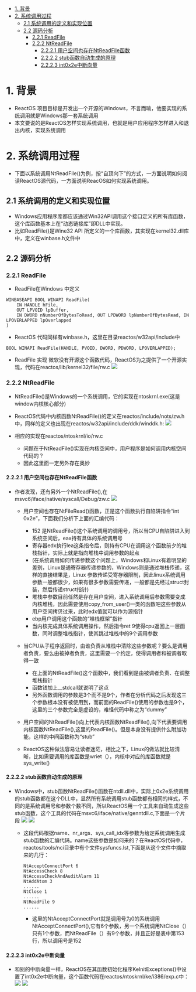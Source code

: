 <!-- TOC -->

- [1. 背景](#1-背景)
- [2. 系统调用过程](#2-系统调用过程)
    - [2.1 系统调用的定义和实现位置](#21-系统调用的定义和实现位置)
    - [2.2 源码分析](#22-源码分析)
        - [2.2.1 ReadFile](#221-readfile)
        - [2.2.2 NtReadFile](#222-ntreadfile)
            - [2.2.2.1 用户空间也存在NtReadFile函数](#2221-用户空间也存在ntreadfile函数)
            - [2.2.2.2 stub函数自动生成的原理](#2222-stub函数自动生成的原理)
            - [2.2.2.3 int0x2e中断向量](#2223-int0x2e中断向量)

<!-- /TOC -->
# 1. 背景
* ReactOS 项目目标是开发出一个开源的Windows，不言而喻，他要实现的系统调用就是Windows那一套系统调用
* 本文要说的是ReactOS怎样实现系统调用，也就是用户应用程序怎样进入和退出内核，实现系统调用


# 2. 系统调用过程
* 下面以系统调用NtReadFile()为例，按“自顶向下”的方式，一方面说明如何阅读ReactOS源代码，一方面说明ReacOS如何实现系统调用。


## 2.1 系统调用的定义和实现位置
* Windows应用程序库都应该通过Win32API调用这个接口定义的所有库函数，这个库函数基本上在“动态链接库”即DLL中实现。
* 比如ReadFile()是Wine32 API 所定义的一个库函数，其实现在kernel32.dll库中，定义在winbase.h文件中

## 2.2 源码分析
### 2.2.1 ReadFile
*  ReadFile在Windows 中定义
```
WINBASEAPI BOOL WINAPI ReadFile(
    IN HANDLE hFile,
    OUT LPVOID lpBuffer,
    IN DWORD nNumberOfBytesToRead, OUT LPDWORD lpNumberOfBytesRead, IN LPOVERLAPPED lpOverlapped
)
```
* ReactOS 代码同样有winbase.h，这里在目录reactos/w32api/include中
```
BOOL WINAPI ReadFile(HANDLE, PVOID, DWORD, PDWORD, LPOVERLAPPED);
```

* ReadFile 实现
微软没有开源这个函数代码，ReactOS为之提供了一个开源实现，代码在reactos/lib/kernel32/file/rw.c
![](./images/2019-12-13-10-54-17.png)




### 2.2.2 NtReadFile
* NtReadFile()是Windows的一个系统调用，它的实现在ntoskrnl.exe(这是window内核核心部分)
* ReactOS代码中内核函数NtReadFile()的定义在reactos/include/nots/zw.h中，同样的定义也出现在reactos/w32api/include/ddk/winddk.h:
![](./images/2019-12-13-11-03-52.png)

* 相应的实现在reactos/ntoskrnl/io/rw.c
    * 问题在于NtReadFile()实现在内核空间中，用户程序是如何调用内核空间代码的？
    * 因此这里面一定另外存在奥妙
#### 2.2.2.1 用户空间也存在NtReadFile函数
* 作者发现，还有另外一个NtReadFile(),在msvc6/iface/native/syscall/Debug/zw.c
    ![](./images/2019-12-13-11-09-37.png)
    * 用户空间也存在NtFileRead()函数，正是这个函数执行自陷阱指令“int 0x2e”，下面我们分析下上面的汇编代码：
        * 152 是NtReadFile()这个系统调用的调用号，所以当CPU自陷阱进入到系统空间后，eax持有具体的系统调用号
        * 寄存器edx执行lea这条指令后，则持有CPU在调用这个函数前夕的堆栈指针，实际上就是指向堆栈中调用参数的起点
        * (在系统调用如何传递参数这个问题上，Windows和Linux有着明显的差别，Linux是通寄存器传递参数的，Windows则是通过堆栈传递，这样的直接结果是，Linux 参数传递受寄存器限制，因此linux系统调用参数一般都很少，如果有很多参数需要传递，一般都是先经过struct封装，然后传递struct指针)
        * 堆栈中参数目前任然是存在用户空间，进入系统调用后参数需要变成内核堆栈，因此需要使用copy_from_user()一类的函数吧这些参数从用户空间拷贝过来，此时edx值就可以作为源指针
        * ebp用户调用这个函数的“堆栈框架”指针
        * 当内核完成具体系统调用操作，然后指令ret 9使得cpu返回上一层函数，同时调整堆栈指针，使其跳过堆栈中的9个调用参数

    * 当CPU从子程序返回时，由谁负责从堆栈中清除这些参数呢？要么是调用者负责，要么由被掉者负责，这里需要一个约定，使得调用者和被调者取得一致
        * 在上面的NtReadFile()这个函数中，我们看到是由被调者负责、在调整堆栈指针
        * 函数钱加上__stdcall就说明了这点
        * 另外函数调用的参数是3个而不是9个，作者在分析代码之后发现这三个参数根本没有被使用到，而前面的ReadFile()使用的参数也是9个，这里的三个参数完全是虚设的，难怪代码中称之为“dummy”
    * 用户空间的NtReadFile()向上代表内核函数NtReadFile(),向下代表要调用内核函数NtReadFile(),这里的ReadFile()。但是本身没有提供什么附加功能，这样的中间函数称为“stub”

    * ReactOS这种做法容易让读者迷茫，相比之下，Linux的做法就比较清晰，比如需要调用的库函数是wriet（），内核中对应的库函数就是sys_write()
#### 2.2.2.2 stub函数自动生成的原理
* Windows中，stub函数NtReadFile()函数在ntdll.dll中，实际上0x2e系统调用的stub函数都在这个DLL中，显然所有系统调用stub函数都有相同的样式，不同的是系统调用号和参数个数不同，所以ReactOS用一个工具来自动生成这些stub函数，这个工具的代码在msvc6/iface/native/genntdll.c,下面是一个片段
    ![](./images/2019-12-13-14-49-10.png)
    ![](./images/2019-12-13-14-49-25.png)

    * 这段代码根据name、nr_args、sys_call_idx等参数为给定系统调用生成stub函数的汇编代码。name这些参数是如何来的？在ReactOS代码中，reactos/tools/nci目录中有个文件sysfuncs.lst,下面是从这个文件中摘取来的几行：
        ```
        NtAcceptConnectPort 6 
        NtAccessCheck 8 
        NtAccessCheckAndAuditAlarm 11 
        NtAddAtom 3
        ...... 
        NtClose 1 
        ...... 
        NtReadFile 9 
        ......
        ```
        * 这里的NtAcceptConnectPort就是调用号为0的系统调用NtAcceptConnectPort(),它有6个参数，另一个系统调用NtClose（）只有1个参数，而NtReadFile（）有9个参数，并且正好是表中第153行，所以调用号是152

#### 2.2.2.3 int0x2e中断向量
* 和别的中断向量一样，ReactOS在其函数初始化程序KeInitExceptions()中设置了int0x2e中断向量，这个函数代码在reactos/ntoskrnl/ke/i386/exp.c中：
![](./images/2019-12-13-15-06-21.png)
![](./images/2019-12-13-15-07-05.png)
    